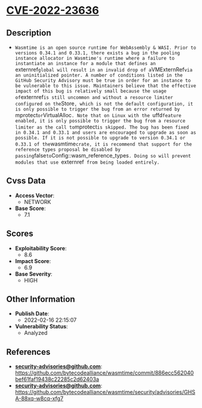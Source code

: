 
# [CVE-2022-23636](https://github.com/bytecodealliance/wasmtime/commit/886ecc562040bef61faf19438c22285c2d62403a)

## Description

- `Wasmtime is an open source runtime for WebAssembly & WASI. Prior to versions 0.34.1 and 0.33.1, there exists a bug in the pooling instance allocator in Wasmtime's runtime where a failure to instantiate an instance for a module that defines an `externref` global will result in an invalid drop of a `VMExternRef` via an uninitialized pointer. A number of conditions listed in the GitHub Security Advisory must be true in order for an instance to be vulnerable to this issue. Maintainers believe that the effective impact of this bug is relatively small because the usage of `externref` is still uncommon and without a resource limiter configured on the `Store`, which is not the default configuration, it is only possible to trigger the bug from an error returned by `mprotect` or `VirtualAlloc`. Note that on Linux with the `uffd` feature enabled, it is only possible to trigger the bug from a resource limiter as the call to `mprotect` is skipped. The bug has been fixed in 0.34.1 and 0.33.1 and users are encouraged to upgrade as soon as possible. If it is not possible to upgrade to version 0.34.1 or 0.33.1 of the `wasmtime` crate, it is recommend that support for the reference types proposal be disabled by passing `false` to `Config::wasm_reference_types`. Doing so will prevent modules that use `externref` from being loaded entirely.`

## Cvss Data

- **Access Vector**:
  - NETWORK
- **Base Score**:
  - 7.1

## Scores

- **Exploitability Score**:
  - 8.6
- **Impact Score**:
  - 6.9
- **Base Severity**:
  - HIGH

## Other Information

- **Publish Date**:
  - 2022-02-16 22:15:07
- **Vulnerability Status**:
  - Analyzed

## References

- **security-advisories@github.com**: https://github.com/bytecodealliance/wasmtime/commit/886ecc562040bef61faf19438c22285c2d62403a
- **security-advisories@github.com**: https://github.com/bytecodealliance/wasmtime/security/advisories/GHSA-88xq-w8cq-xfg7
